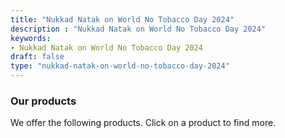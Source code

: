```yaml
---
title: "Nukkad Natak on World No Tobacco Day 2024"
description : "Nukkad Natak on World No Tobacco Day 2024" 
keywords:
- Nukkad Natak on World No Tobacco Day 2024 
draft: false
type: "nukkad-natak-on-world-no-tobacco-day-2024"
---
```


### Our products

We offer the following products. Click on a product to find more.